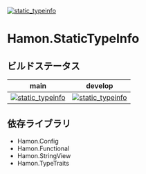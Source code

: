 ﻿[![static_typeinfo](https://github.com/shibainuudon/HamonCore/actions/workflows/static_typeinfo.yml/badge.svg)](https://github.com/shibainuudon/HamonCore/actions/workflows/static_typeinfo.yml)

# Hamon.StaticTypeInfo



## ビルドステータス

| main | develop |
| ---- | ------- |
|[![static_typeinfo](https://github.com/shibainuudon/HamonCore/actions/workflows/static_typeinfo.yml/badge.svg?branch=main)](https://github.com/shibainuudon/HamonCore/actions/workflows/static_typeinfo.yml)|[![static_typeinfo](https://github.com/shibainuudon/HamonCore/actions/workflows/static_typeinfo.yml/badge.svg?branch=develop)](https://github.com/shibainuudon/HamonCore/actions/workflows/static_typeinfo.yml)|

## 依存ライブラリ

* Hamon.Config
* Hamon.Functional
* Hamon.StringView
* Hamon.TypeTraits
